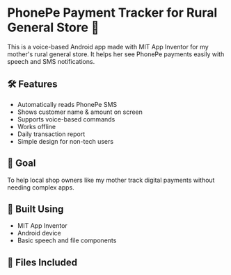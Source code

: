 # PhonePe Payment Tracker for Rural General Store 💸

This is a voice-based Android app made with MIT App Inventor for my mother's rural general store. It helps her see PhonePe payments easily with speech and SMS notifications.

## 🛠 Features
- Automatically reads PhonePe SMS
- Shows customer name & amount on screen
- Supports voice-based commands
- Works offline
- Daily transaction report
- Simple design for non-tech users

## 🎯 Goal
To help local shop owners like my mother track digital payments without needing complex apps.

## 📱 Built Using
- MIT App Inventor
- Android device
- Basic speech and file components

## 📂 Files Included
